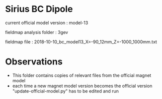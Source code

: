 Sirius BC Dipole
================

current official model version : model-13

fieldmap analysis folder       : 3gev

fieldmap file                  : 2018-10-10_bc_model13_X=-90_12mm_Z=-1000_1000mm.txt


Observations
============

- This folder contains copies of relevant files from the official magnet model
- each time a new magnet model version becomes the official version "update-official-model.py" has to be edited and run
